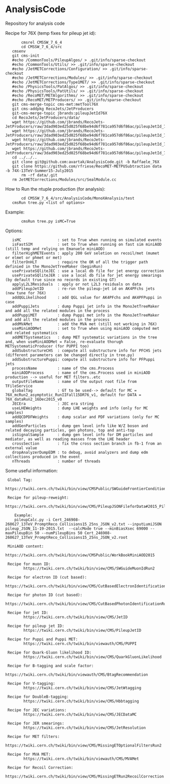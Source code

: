 AnalysisCode
============

Repository for analysis code

Recipe for 76X (temp fixes for pileup jet id):

           cmsrel CMSSW_7_6_4
           cd CMSSW_7_6_4/src
	   cmsenv
	   git cms-init
	   #echo /CommonTools/PileupAlgos/ > .git/info/sparse-checkout
	   #echo /CommonTools/Utils/ >> .git/info/sparse-checkout
	   #echo /JetMETCorrections/Configuration/ >> .git/info/sparse-checkout
	   #echo /JetMETCorrections/Modules/ >> .git/info/sparse-checkout
	   #echo /JetMETCorrections/Type1MET/ >> .git/info/sparse-checkout
	   #echo /PhysicsTools/PatAlgos/ >> .git/info/sparse-checkout
	   #echo /PhysicsTools/PatUtils/ >> .git/info/sparse-checkout
	   #echo /RecoMET/METAlgorithms/ >> .git/info/sparse-checkout
	   #echo /RecoMET/METProducers/ >> .git/info/sparse-checkout
	   git cms-merge-topic cms-met:metTool76X
	   git cms-addpkg RecoJets/JetProducers
	   git-cms-merge-topic jbrands:pileupJetId76X
	   cd RecoJets/JetProducers/data/
	   wget https://github.com/jbrands/RecoJets-JetProducers/raw/3dad903ed25d025f68be94d6f781ca957d6f86ac/pileupJetId_76x_Eta0to2p5_BDT.weights.xml.gz
	   wget https://github.com/jbrands/RecoJets-JetProducers/raw/3dad903ed25d025f68be94d6f781ca957d6f86ac/pileupJetId_76x_Eta2p5to2p75_BDT.weights.xml.gz
	   wget https://github.com/jbrands/RecoJets-JetProducers/raw/3dad903ed25d025f68be94d6f781ca957d6f86ac/pileupJetId_76x_Eta2p75to3_BDT.weights.xml.gz
	   wget https://github.com/jbrands/RecoJets-JetProducers/raw/3dad903ed25d025f68be94d6f781ca957d6f86ac/pileupJetId_76x_Eta3to5_BDT.weights.xml.gz	   
	   cd ../../..	
	   git clone git@github.com:avartak/AnalysisCode.git -b Raffaele_76X
	   git clone https://github.com/rfriese/RecoMET-METPUSubtraction data -b 74X-13TeV-Summer15-July2015
           rm -rf data/.git  
	   rm JetMETCorrections/Modules/src/SealModule.cc
	   
How to Run the ntuple production (for analysis):

           cd CMSSW_7_6_4/src/AnalysisCode/MonoXAnalysis/test
	   cmsRun tree.py <list of options>

Example:

           cmsRun tree.py isMC=True 	  


Options:   

	   isMC                : set to True when running on simulated events
	   isFastSIM           : set to True when running on fast sim miniAOD (still temp and relying on Emanuele miniAOD)
	   filterHighMETEvents : apply 200 GeV seletion on recoil/met (mumet or elmet or phmet or met)
	   filterOnHLT         : require the OR of all the trigger path definied in the MonoJetTreeMaker (beginRun)
	   usePrivateSQliteJEC : use a local db file for jet energy correction
	   usePrivateSQliteJER : use a local db file for jet energy smearings (by default true since no records in existing GT)
	   applyL2L3Residuals  : apply or not L2L3 residuals on data
	   addPileupJetID      : re-run the pileup-jet id on AK4PFchs jets (new tune for 76X)
	   addQGLikelihood     : add QGL value for AK4PFchs and AK4PFPuppi in case
	   addPuppiJets        : dump Puppi jet info in the MonoJetTreeMaker and add all the related modules in the process
	   addPuppiMET         : dump Puppi met info in the MonoJetTreeMaker and add all the related modules in the process
	   addMVAMet           : add the MVA met (still not working in 76X)
	   useMiniAODMet       : set to True when using miniAOD computed met and related systematics
	   addMETSystematics   : dump MET systematic variations in the tree and, when useMiniAODMet = False, re-evaluate thorugh METSystematicProducer (for PUPPI too)
	   addSubstructureCHS  : compute all substructure info for PFCHS jets (different parameters can be changed directly in tree.py)
	   addSubstructurePuppi: compute all substructure info for PFPuppi jets 
	   processName         : name of the cms.Process
	   miniAODProcess      : name of the cms.Process used in miniAOD production --> useful for MET filters..etc
	   outputFileName      : name of the output root file from TFileService
	   globalTag           : GT to be used--> default for MC = 76X_mcRun2_asymptotic_RunIIFall15DR76_v1, default for DATA = 76X_dataRun2_16Dec2015_v0
	   JECEra              : JEC era string
	   useLHEWeights       : dump LHE weights and info (only for MC samples)
	   addQCDPDFWeights    : dump scalar and PDF variations (only for MC samples)
	   addGenParticles     : dump gen level info like W/Z boson and related decaying particles, gen photons, top and anti-top
	   isSignalSample      : dump gen level info for DM particles and mediator, as well as reading masses from the LHE header
	   crossSection        : fix the cross section branch in fb-1 from an external value
	   dropAnalyzerDumpEDM : to debug, avoid analyzers and dump edm collections produced in the event
	   nThreads            : number of threads

	   
Some useful information:

     Global Tag:
     	    https://twiki.cern.ch/twiki/bin/view/CMSPublic/SWGuideFrontierConditions

     Recipe for pileup-reweight:
     	    https://twiki.cern.ch/twiki/bin/view/CMS/PileupJSONFileforData#2015_Pileup_JSON_Files

	    Example:
	    pileupCalc.py -i Cert_246908-260627_13TeV_PromptReco_Collisions15_25ns_JSON_v2.txt --inputLumiJSON pileup_JSON_11-19-2015.txt  --calcMode true --minBiasXsec 69000 --maxPileupBin 50 --numPileupBins 50 Cert_246908-260627_13TeV_PromptReco_Collisions15_25ns_JSON_v2.root

     MiniAOD content:
     	    https://twiki.cern.ch/twiki/bin/view/CMSPublic/WorkBookMiniAOD2015

     Recipe for muon ID:
     	    https://twiki.cern.ch/twiki/bin/view/CMS/SWGuideMuonIdRun2

     Recipe for electron ID (cut based):
     	    https://twiki.cern.ch/twiki/bin/view/CMS/CutBasedElectronIdentificationRun2

     Recipe for photon ID (cut based):
     	    https://twiki.cern.ch/twiki/bin/view/CMS/CutBasedPhotonIdentificationRun2

     Recipe for jet ID:
     	    https://twiki.cern.ch/twiki/bin/view/CMS/JetID

     Recipe for pileup jet ID:
     	    https://twiki.cern.ch/twiki/bin/view/CMS/PileupJetID

     Recipe for Puppi and Puppi MET:
     	    https://twiki.cern.ch/twiki/bin/viewauth/CMS/PUPPI

     Recipe for Quark-Gluon likelihood ID:
     	    https://twiki.cern.ch/twiki/bin/view/CMS/QuarkGluonLikelihood

     Recipe for B-tagging and scale factor:
     	    https://twiki.cern.ch/twiki/bin/viewauth/CMS/BtagRecommendation

     Recipe for V-tagging:
     	    https://twiki.cern.ch/twiki/bin/view/CMS/JetWtagging

     Recipe for DoubleB-tagging:
     	    https://twiki.cern.ch/twiki/bin/view/CMS/Hbbtagging

     Recipe for JEC variations:
     	    https://twiki.cern.ch/twiki/bin/view/CMS/JECDataMC

     Recipe for JER smearings:
     	    https://twiki.cern.ch/twiki/bin/view/CMS/JetResolution

     Recipe for MET filters:
     	    https://twiki.cern.ch/twiki/bin/view/CMS/MissingETOptionalFiltersRun2

     Recipe for MVA MET:
     	    https://twiki.cern.ch/twiki/bin/viewauth/CMS/MVAMet
	 
     Recipe for Recoil Correction:
     	    https://twiki.cern.ch/twiki/bin/view/CMS/MissingETRun2RecoilCorrection